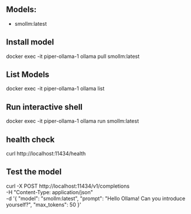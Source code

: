 ## Models:
- smollm:latest

## Install model
docker exec -it piper-ollama-1 ollama pull smollm:latest

## List Models
docker exec -it piper-ollama-1 ollama list

## Run interactive shell
docker exec -it piper-ollama-1 ollama run smollm:latest


## health check
curl http://localhost:11434/health

## Test the model
curl -X POST http://localhost:11434/v1/completions \
-H "Content-Type: application/json" \
-d '{
"model": "smollm:latest",
"prompt": "Hello Ollama! Can you introduce yourself?",
"max_tokens": 50
}'
